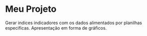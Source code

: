﻿# Meu Projeto
 Gerar indices indicadores com os dados alimentados por planilhas especificas. Apresentação em forma de gráficos.
